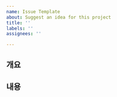 ```yaml
---
name: Issue Template
about: Suggest an idea for this project
title: ''
labels: ''
assignees: ''

---
```


## 개요

## 내용
